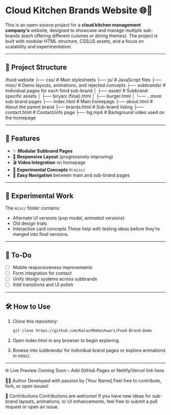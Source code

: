 # Cloud Kitchen Brands Website 🌐🍴

This is an open-source project for a **cloud kitchen management company's** website, designed to showcase and manage multiple sub-brands (each offering different cuisines or dining themes). The project is built with modular HTML structure, CSS/JS assets, and a focus on scalability and experimentation.

---

## 📁 Project Structure

/food website
├── css/ # Main stylesheets
├── js/ # JavaScript files
├── misc/ # Demo layouts, animations, and rejected concepts
├── subbrands/ # Individual pages for each food sub-brand
│ ├── asset/ # Subbrand-specific assets
│ ├── biryani (final).html
│ ├── burger.html
│ └── ...more sub-brand pages
├── index.html # Main homepage
├── about.html # About the parent brand
├── brands.html # Sub-brand listing
├── contact.html # Contact/info page
├── bg.mp4 # Background video used on the homepage

---

## 🚀 Features

- ✨ **Modular Subbrand Pages**
- 📱 **Responsive Layout** (progressively improving)
- 🎬 **Video Integration** on homepage
- 🧪 **Experimental Concepts** in `misc/`
- 🔗 **Easy Navigation** between main and sub-brand pages

---

## 🧪 Experimental Work

The `misc/` folder contains:
- Alternate UI versions (pop modal, animated versions)
- Old design trials
- Interactive card concepts
These help with testing ideas before they’re merged into final versions.

---

## 📌 To-Do

- [ ] Mobile responsiveness improvements
- [ ] Form integration for contact
- [ ] Unify design systems across subbrands
- [ ] Add transitions and UI polish

---

## 🛠 How to Use

1. Clone this repository:
   ```bash
   git clone https://github.com/KalashMaheshwari/Food-Brand-Demo
2. Open index.html in any browser to begin exploring.

3. Browse into subbrands/ for individual brand pages or explore animations in misc/.

---

🌐 Live Preview
Coming Soon – Add GitHub Pages or Netlify/Vercel link here.

👨‍💻 Author
Developed with passion by [Your Name]
Feel free to contribute, fork, or open issues!

🙌 Contributions
Contributions are welcome! If you have new ideas for sub-brand layouts, animations, or UI enhancements, feel free to submit a pull request or open an issue.
